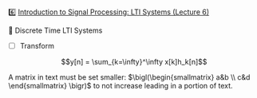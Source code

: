 :six: [Introduction to Signal Processing: LTI Systems (Lecture 6)](https://youtu.be/x5wtnbIQ0Lk)

:round_pushpin: Discrete Time LTI Systems

- [ ] Transform

```math
y[n] = \sum_{k=\infty}^\infty x[k]h_k[n]
```

A matrix in text must be set smaller:
$\bigl(\begin{smallmatrix}
a&b \\ c&d
\end{smallmatrix} \bigr)$
to not increase leading in a portion of text.
